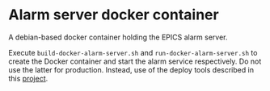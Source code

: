 # Alarm server docker container

A debian-based docker container holding the EPICS alarm server.

Execute `build-docker-alarm-server.sh` and `run-docker-alarm-server.sh` to create the Docker container and start the alarm service respectively. Do not use the latter for production. Instead, use of the deploy tools described in this [project](https://github.com/lnls-sirius/docker-alarm-composed).
